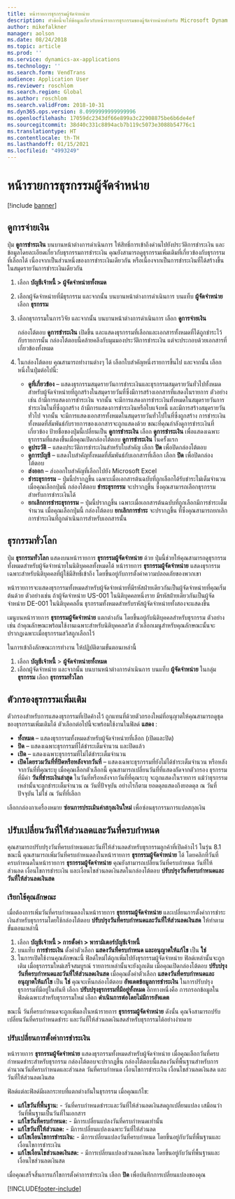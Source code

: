 ```yaml
---
title: หน้ารายการธุรกรรมผู้จัดจำหน่าย
description: หัวข้อนี้จะให้ข้อมูลเกี่ยวกับหน้ารายการธุรกรรมของผู้จัดจำหน่ายสำหรับ Microsoft Dynamics 365 Finance
author: mikefalkner
manager: aolson
ms.date: 08/24/2018
ms.topic: article
ms.prod: ''
ms.service: dynamics-ax-applications
ms.technology: ''
ms.search.form: VendTrans
audience: Application User
ms.reviewer: roschlom
ms.search.region: Global
ms.author: roschlom
ms.search.validFrom: 2018-10-31
ms.dyn365.ops.version: 8.0999999999999996
ms.openlocfilehash: 17059dc2343df66e899a3c22908875be6b6de4ef
ms.sourcegitcommit: 38d40c331c8894acb7b119c5073e3088b54776c1
ms.translationtype: HT
ms.contentlocale: th-TH
ms.lasthandoff: 01/15/2021
ms.locfileid: "4993249"
---
```

# <a name="vendor-transactions-list-page"></a>หน้ารายการธุรกรรมผู้จัดจำหน่าย

[!include [banner](../includes/banner.md)]

## <a name="view-settlements"></a>ดูการจ่ายเงิน

ปุ่ม **ดูการชำระเงิน** บนบานหน้าต่างการดำเนินการ ให้สิทธิ์การเข้าถึงด่วนไปยังประวัติการชำระเงิน และข้อมูลโดยละเอียดเกี่ยวกับธุรกรรมการชำระเงิน คุณยังสามารถดูธุรกรรมเพิ่มเติมที่เกี่ยวข้องกับธุรกรรมที่เลือกได้ เนื่องจากเป็นส่วนหนึ่งของการชำระเงินเดียวกัน หรือเนื่องจากเป็นการชำระเงินที่ได้สร้างขึ้นในสมุดรายวันการชำระเงินเดียวกัน

1. เลือก **บัญชีเจ้าหนี้ \> ผู้จัดจำหน่ายทั้งหมด**
2. เลือกผู้จัดจำหน่ายที่มีธุรกรรม และจากนั้น บนบานหน้าต่างการดำเนินการ บนแท็บ **ผู้จัดจำหน่าย** เลือก **ธุรกรรม**
3. เลือกธุรกรรมในการวิจัย และจากนั้น บนบานหน้าต่างการดำเนินการ เลือก **ดูการจ่ายเงิน**

    กล่องโต้ตอบ **ดูการชำระเงิน** เปิดขึ้น และแสดงธุรกรรมที่เลือกและเอกสารทั้งหมดที่ได้ถูกชำระไว้กับรายการนั้น กล่องโต้ตอบนี้คล้ายคลึงกับมุมมองประวัติการชำระเงิน แต่จะประกอบด้วยเอกสารที่เกี่ยวข้องทั้งหมด

4. ในกล่องโต้ตอบ คุณสามารถทำงานต่างๆ ได้ เลือกใบสำคัญหนึ่งรายการขึ้นไป และจากนั้น เลือกหนึ่งในปุ่มต่อไปนี้:

    - **ดูที่เกี่ยวข้อง** – แสดงธุรกรรมสมุดรายวันการชำระเงินและธุรกรรมสมุดรายวันทั่วไปทั้งหมดสำหรับผู้จัดจำหน่ายที่ถูกสร้างในสมุดรายวันที่ซึ่งมีการสร้างเอกสารที่แสดงในรายการ ตัวอย่างเช่น ถ้ามีการแสดงการชำระเงิน จากนั้น จะมีการแสดงการชำระเงินทั้งหมดในสมุดรายวันการชำระเงินในที่ซึ่งถูกสร้าง ถ้ามีการแสดงการชำระเงินหรือใบแจ้งหนี้ และมีการสร้างสมุดรายวันทั่วไป จากนั้น จะมีการแสดงเอกสารทั้งหมดในสมุดรายวันทั่วไปในที่ซึ่งถูกสร้าง การชำระเงินทั้งหมดที่สัมพันธ์กับรายการของเอกสารจะถูกแสดงด้วย ขณะที่คุณกำลังดูการชำระเงินที่เกี่ยวข้อง ป้ายชื่อของปุ่มนี้เปลี่ยนเป็น **ดูการชำระเงิน** เลือก **ดูการชำระเงิน** เพื่อแสดงเฉพาะธุรกรรมที่แสดงขึ้นเมื่อคุณเปิดกล่องโต้ตอบ **ดูการชำระเงิน** ในครั้งแรก
    - **ดูประวัติ** – แสดงประวัติการชำระเงินสำหรับใบสำคัญ เลือก **ปิด** เพื่อปิดกล่องโต้ตอบ
    - **ดูการบัญชี** – แสดงใบสำคัญทั้งหมดที่สัมพันธ์กับเอกสารที่เลือก เลือก **ปิด** เพื่อปิดกล่องโต้ตอบ
    - **ส่งออก** – ส่งออกใบสำคัญที่เลือกไปยัง Microsoft Excel
    - **ชำระธุรกรรม** – ปุ่มนี้ปรากฏขึ้น เฉพาะเมื่อเอกสารต้นฉบับที่ถูกเลือกได้รับชำระไม่เต็มจำนวน เมื่อคุณเลือกปุ่มนี้ กล่องโต้ตอบ **ชำระธุรกรรม** จะปรากฏขึ้น ซึ่งคุณสามารถเลือกธุรกรรมสำหรับการชำระเงินได้
    - **ยกเลิกการชำระธุรกรรม** – ปุ่มนี้ปรากฏขึ้น เฉพาะเมื่อเอกสารต้นฉบับที่ถูกเลือกมีการชำระเต็มจำนวน เมื่อคุณเลือกปุ่มนี้ กล่องโต้ตอบ **ยกเลิกการชำระ** จะปรากฏขึ้น ที่ซึ่งคุณสามารถยกเลิกการชำระเงินที่ถูกดำเนินการสำหรับเอกสารนั้น

## <a name="global-transactions"></a>ธุรกรรมทั่วโลก

ปุ่ม **ธุรกรรมทั่วโลก** แสดงบนหน้ารายการ **ธุรกรรมผู้จัดจำหน่าย** ด้วย ปุ่มนี้ช่วยให้คุณสามารถดูธุรกรรมทั้งหมดสำหรับผู้จัดจำหน่ายในนิติบุคคลทั้งหมดได้ หน้ารายการ **ธุรกรรมผู้จัดจำหน่าย** แสดงธุรกรรมเฉพาะสำหรับนิติบุคคลที่ผู้ใช้มีสิทธิ์เข้าถึง โดยขึ้นอยู่กับการตั้งค่าความปลอดภัยของพวกเขา

หน้ารายการจะแสดงธุรกรรมทั้งหมดสำหรับผู้จัดจำหน่ายที่มีรหัสฝ่ายเดียวกันเป็นผู้จัดจำหน่ายที่คุณเริ่มต้นด้วย ตัวอย่างเช่น ถ้าผู้จัดจำหน่าย US-001 ในนิติบุคคลหนึ่งราย มีรหัสฝ่ายเดียวกันเป็นผู้จัดจำหน่าย DE-001 ในนิติบุคคลอื่น ธุรกรรมทั้งหมดสำหรับรหัสผู้จัดจำหน่ายทั้งสองจะแสดงขึ้น

เมนูบนหน้ารายการ **ธุรกรรมผู้จัดจำหน่าย** แตกต่างกัน โดยขึ้นอยู่กับนิติบุคคลสำหรับธุรกรรม ตัวอย่างเช่น ถ้าคุณลักษณะพร้อมใช้งานเฉพาะสำหรับนิติบุคคลสวิส ตัวเลือกเมนูสำหรับคุณลักษณะนั้นจะปรากฏเฉพาะเมื่อธุรกรรมสวิสถูกเลือกไว้

ในการเข้าถึงลักษณะการทำงาน ให้ปฏิบัติตามขั้นตอนเหล่านี้

1. เลือก **บัญชีเจ้าหนี้** \> **ผู้จัดจำหน่ายทั้งหมด**
2. เลือกผู้จัดจำหน่าย และจากนั้น บนบานหน้าต่างการดำเนินการ บนแท็บ **ผู้จัดจำหน่าย** ในกลุ่ม **ธุรกรรม** เลือก **ธุรกรรมทั่วโลก**

## <a name="more-transaction-filters"></a>ตัวกรองธุรกรรมเพิ่มเติม

ตัวกรองสำหรับการแสดงธุรกรรมที่เปิดค้างไว้ ถูกแทนที่ด้วยตัวกรองใหม่ที่อนุญาตให้คุณสามารถดูชุดของธุรกรรมเพิ่มเติมได้ ตัวเลือกต่อไปนี้จะพร้อมใช้งานในฟิลด์ **แสดง** :

- **ทั้งหมด** – แสดงธุรกรรมทั้งหมดสำหรับผู้จัดจำหน่ายที่เลือก (เปิดและปิด)
- **ปิด** – แสดงเฉพาะธุรกรรมที่ได้ชำระเต็มจำนวน และปิดแล้ว
- **เปิด** – แสดงเฉพาะธุรกรรมที่ไม่ได้ชำระเต็มจำนวน
- **เปิดโดยรวมวันที่ที่ปิดหรือหลังจากวันที่** – แสดงเฉพาะธุรกรรมที่ยังไม่ได้ชำระเต็มจำนวน หรือหลังจากวันที่ที่คุณระบุ เมื่อคุณเลือกตัวเลือกนี้ คุณสามารถเปลี่ยนวันที่ที่แสดงถัดจากตัวกรอง ธุรกรรมที่มีค่า **วันที่ชำระเงินล่าสุด** ในวันที่หรือหลังจากวันที่ที่คุณระบุ จะถูกแสดงในรายการ แม้ว่าธุรกรรมเหล่านั้นจะถูกชำระเต็มจำนวน ณ วันที่ปัจจุบัน อย่างไรก็ตาม ยอดดุลแสดงถึงยอดดุล ณ วันที่ปัจจุบัน ไม่ใช่ ณ วันที่ที่เลือก

เลือกกล่องกาเครื่องหมาย **ซ่อนการประเมินค่าสกุลเงินใหม่** เพื่อซ่อนธุรกรรมการแปลสกุลเงิน

## <a name="modify-due-dates-and-discount-dates"></a>ปรับเปลี่ยนวันที่ให้ส่วนลดและวันที่ครบกำหนด

คุณสามารถปรับปรุงวันที่ครบกำหนดและวันที่ให้ส่วนลดสำหรับธุรกรรมลูกค้าที่เปิดค้างไว้ ในรุ่น 8.1 ขณะนี้ คุณสามารถเพิ่มวันที่ครบกำหนดลงในหน้ารายการ **ธุรกรรมผู้จัดจำหน่าย** ได้ โดยคลิกที่วันที่ครบกำหนดในหน้ารายการ **ธุรกรรมผู้จัดจำหน่าย** คุณยังสามารถเปลี่ยนวันที่ครบกำหนด วันที่ให้ส่วนลด เงื่อนไขการชำระเงิน และเงื่อนไขส่วนลดเงินสดในกล่องโต้ตอบ **ปรับปรุงวันที่ครบกำหนดและวันที่ให้ส่วนลดเงินสด**

### <a name="activate-the-feature"></a>เรียกใช้คุณลักษณะ

เมื่อต้องการเพิ่มวันที่ครบกำหนดลงในหน้ารายการ **ธุรกรรมผู้จัดจำหน่าย** และเปลี่ยนการตั้งค่าการชำระเงินสำหรับธุรกรรมโดยใช้กล่องโต้ตอบ **ปรับปรุงวันที่ครบกำหนดและวันที่ให้ส่วนลดเงินสด** ให้ทำตามขั้นตอนเหล่านี้

1. เลือก **บัญชีเจ้าหนี้ \> การตั้งค่า \> พารามิเตอร์บัญชีเจ้าหนี้**
2. บนแท็บ **การชำระเงิน** ตั้งค่าตัวเลือก **แสดงวันที่ครบกำหนด และอนุญาตให้แก้ไข** เป็น **ใช่**
3. ในการเปิดใช้งานคุณลักษณะนี้ ฟิลด์ใหม่ได้ถูกเพิ่มไปยังธุรกรรมผู้จัดจำหน่าย ฟิลด์เหล่านั้นจะถูกเติม เมื่อธุรกรรมใหม่เสร็จสมบูรณ์ รายการเหล่านั้นจะยังถูกเติม เมื่อคุณเปิดกล่องโต้ตอบ **ปรับปรุงวันที่ครบกำหนดและวันที่ให้ส่วนลดเงินสด** เมื่อคุณตั้งค่าตัวเลือก **แสดงวันที่ครบกำหนดและอนุญาตให้แก้ไข** เป็น **ใช่** คุณจะเห็นกล่องโต้ตอบ **อัพเดตข้อมูลการชำระเงิน**  ในการปรับปรุงธุรกรรมที่มีอยู่ในทันที เลือก **ปรับปรุงธุรกรรมที่มีอยู่ทั้งหมด** อีกทางหนึ่งคือ การกรอกข้อมูลในฟิลด์เฉพาะสำหรับธุรกรรมใหม่ เลือก **ดำเนินการต่อโดยไม่มีการอัพเดต**

ขณะนี้ วันที่ครบกำหนดจะถูกเพิ่มลงในหน้ารายการ **ธุรกรรมผู้จัดจำหน่าย** ดังนั้น คุณจึงสามารถปรับเปลี่ยนวันที่ครบกำหนดชำระ และวันที่ให้ส่วนลดเงินสดสำหรับธุรกรรมได้อย่างง่ายดาย

### <a name="modify-the-payment-settings"></a>ปรับเปลี่ยนการตั้งค่าการชำระเงิน

หน้ารายการ **ธุรกรรมผู้จัดจำหน่าย** แสดงธุรกรรมทั้งหมดสำหรับผู้จัดจำหน่าย เมื่อคุณเลือกวันที่ครบกำหนดชำระสำหรับธุรกรรม กล่องโต้ตอบจะปรากฏขึ้น กล่องโต้ตอบนี้แสดงวันที่พื้นฐานสำหรับการคำนวณวันที่ครบกำหนดและส่วนลด วันที่ครบกำหนด เงื่อนไขการชำระเงิน เงื่อนไขส่วนลดเงินสด และวันที่ให้ส่วนลดเงินสด

ฟิลด์แต่ละฟิลด์มีผลกระทบที่แตกต่างกันในธุรกรรม เมื่อคุณแก้ไข:

- **แก้ไขวันที่พื้นฐาน:** - วันที่ครบกำหนดชำระและวันที่ให้ส่วนลดเงินสดถูกเปลี่ยนแปลง เสมือนว่าวันที่พื้นฐานเป็นวันที่ในเอกสาร
- **แก้ไขวันที่ครบกำหนด:** - มีการเปลี่ยนแปลงวันที่ครบกำหนดเท่านั้น
- **แก้ไขวันที่ให้ส่วนลด:** - มีการเปลี่ยนแปลงเฉพาะวันที่ให้ส่วนลด
- **แก้ไขเงื่อนไขการชำระเงิน:** - มีการเปลี่ยนแปลงวันที่ครบกำหนด โดยขึ้นอยู่กับวันที่พื้นฐานและเงื่อนไขการชำระเงิน
- **แก้ไขเงื่อนไขส่วนลดเงินสด:** - มีการเปลี่ยนแปลงส่วนลดเงินสด โดยขึ้นอยู่กับวันที่พื้นฐานและเงื่อนไขส่วนลดเงินสด

เมื่อคุณเสร็จสิ้นการแก้ไขการตั้งค่าการชำระเงิน เลือก **ปิด** เพื่อบันทึกการเปลี่ยนแปลงของคุณ


[!INCLUDE[footer-include](../../includes/footer-banner.md)]